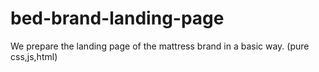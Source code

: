 # bed-brand-landing-page
We prepare the landing page of the mattress brand in a basic way. (pure css,js,html)
